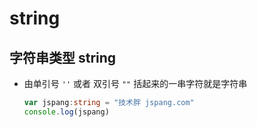 # string

## 字符串类型 string

- 由单引号 `''` 或者 双引号 `""` 括起来的一串字符就是字符串

  ```ts
  var jspang:string = "技术胖 jspang.com"
  console.log(jspang)
  ```

